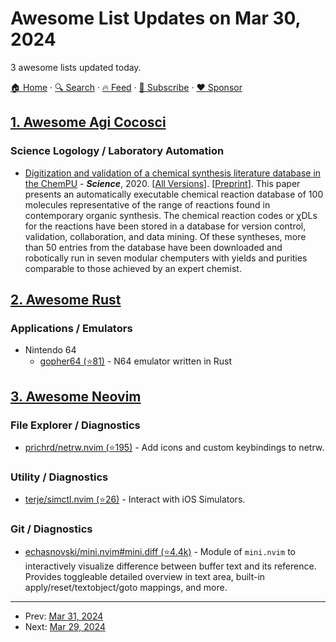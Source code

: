 # Awesome List Updates on Mar 30, 2024

3 awesome lists updated today.

[🏠 Home](/README.md) · [🔍 Search](https://www.trackawesomelist.com/search/) · [🔥 Feed](https://www.trackawesomelist.com/rss.xml) · [📮 Subscribe](https://trackawesomelist.us17.list-manage.com/subscribe?u=d2f0117aa829c83a63ec63c2f&id=36a103854c) · [❤️  Sponsor](https://github.com/sponsors/theowenyoung)



## [1. Awesome Agi Cocosci](/content/YuzheSHI/awesome-agi-cocosci/README.md)

### Science Logology / Laboratory Automation

*   [Digitization and validation of a chemical synthesis literature database in the ChemPU](https://www.science.org/doi/full/10.1126/science.abo0058) - ***Science***, 2020. \[[All Versions](https://scholar.google.com/scholar?cluster=17368503277308594977)]. \[[Preprint](https://www.researchgate.net/profile/Aamir-Khan/publication/361857872_Digitization_and_validation_of_a_chemical_synthesis_literature_database_in_the_ChemPU/links/62cd356d00d0b451104cbfe9/Digitization-and-validation-of-a-chemical-synthesis-literature-database-in-the-ChemPU.pdf)]. This paper presents an automatically executable chemical reaction database of 100 molecules representative of the range of reactions found in contemporary organic synthesis. The chemical reaction codes or χDLs for the reactions have been stored in a database for version control, validation, collaboration, and data mining. Of these syntheses, more than 50 entries from the database have been downloaded and robotically run in seven modular chemputers with yields and purities comparable to those achieved by an expert chemist.

## [2. Awesome Rust](/content/rust-unofficial/awesome-rust/README.md)

### Applications / Emulators

*   Nintendo 64
    *   [gopher64 (⭐81)](https://github.com/gopher64/gopher64) - N64 emulator written in Rust

## [3. Awesome Neovim](/content/rockerBOO/awesome-neovim/README.md)

### File Explorer / Diagnostics

*   [prichrd/netrw.nvim (⭐195)](https://github.com/prichrd/netrw.nvim) - Add icons and custom keybindings to netrw.

### Utility / Diagnostics

*   [terje/simctl.nvim (⭐26)](https://github.com/terje/simctl.nvim) - Interact with iOS Simulators.

### Git / Diagnostics

*   [echasnovski/mini.nvim#mini.diff (⭐4.4k)](https://github.com/echasnovski/mini.nvim/blob/main/readmes/mini-diff.md) - Module of `mini.nvim` to interactively visualize difference between buffer text and its reference. Provides toggleable detailed overview in text area, built-in apply/reset/textobject/goto mappings, and more.

---

- Prev: [Mar 31, 2024](/content/2024/03/31/README.md)
- Next: [Mar 29, 2024](/content/2024/03/29/README.md)